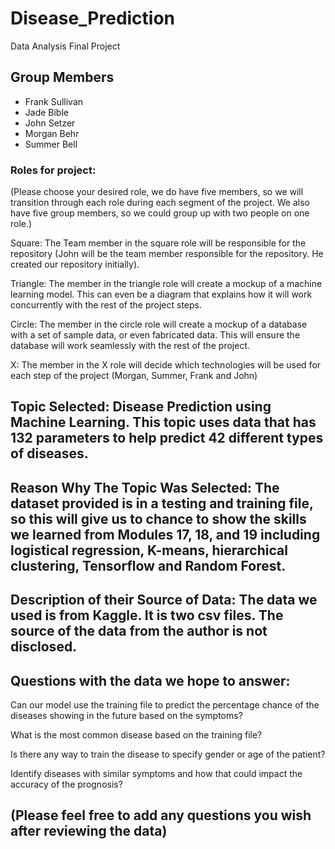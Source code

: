 # Disease_Prediction
Data Analysis Final Project

## Group Members
* Frank Sullivan
* Jade Bible
* John Setzer
* Morgan Behr 
* Summer Bell


### Roles for project:
(Please choose your desired role, we do have five members, so we will transition through each role during each segment of the project. We also have five group members, so we could group up with two people on one role.)

Square: The Team member in the square role will be responsible for the repository (John will be the team member responsible for the repository. He created our repository initially).

Triangle: The member in the triangle role will create a mockup of a machine learning model. This can even be a diagram that explains how it will work concurrently with the rest of the project steps.

Circle: The member in the circle role will create a mockup of a database with a set of sample data, or even fabricated data. This will ensure the database will work seamlessly with the rest of the project.

X: The member in the X role will decide which technologies will be used for each step of the project (Morgan, Summer, Frank and John)

## Topic Selected: Disease Prediction using Machine Learning. This topic uses data that has 132 parameters to help predict 42 different types of diseases. 

## Reason Why The Topic Was Selected: The dataset provided is in a testing and training file, so this will give us to chance to show the skills we learned from Modules 17, 18, and 19 including logistical regression, K-means, hierarchical clustering, Tensorflow and Random Forest.
## Description of their Source of Data: The data we used is from Kaggle. It is two csv files. The source of the data from the author is not disclosed. 

## Questions with the data we hope to answer:

Can our model use the training file to predict the percentage chance of the diseases showing in the future based on the symptoms?

What is the most common disease based on the training file?

Is there any way to train the disease to specify gender or age of the patient?

Identify diseases with similar symptoms and how that could impact the accuracy of the prognosis?

## (Please feel free to add any questions you wish after reviewing the data)



